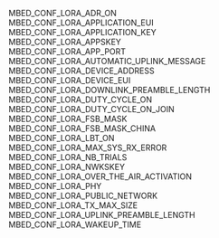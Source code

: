 MBED_CONF_LORA_ADR_ON  
MBED_CONF_LORA_APPLICATION_EUI  
MBED_CONF_LORA_APPLICATION_KEY   
MBED_CONF_LORA_APPSKEY  
MBED_CONF_LORA_APP_PORT    
MBED_CONF_LORA_AUTOMATIC_UPLINK_MESSAGE   
MBED_CONF_LORA_DEVICE_ADDRESS    
MBED_CONF_LORA_DEVICE_EUI  
MBED_CONF_LORA_DOWNLINK_PREAMBLE_LENGTH   
MBED_CONF_LORA_DUTY_CYCLE_ON  
MBED_CONF_LORA_DUTY_CYCLE_ON_JOIN     
MBED_CONF_LORA_FSB_MASK   
MBED_CONF_LORA_FSB_MASK_CHINA    
MBED_CONF_LORA_LBT_ON  
MBED_CONF_LORA_MAX_SYS_RX_ERROR  
MBED_CONF_LORA_NB_TRIALS  
MBED_CONF_LORA_NWKSKEY  
MBED_CONF_LORA_OVER_THE_AIR_ACTIVATION   
MBED_CONF_LORA_PHY   
MBED_CONF_LORA_PUBLIC_NETWORK   
MBED_CONF_LORA_TX_MAX_SIZE    
MBED_CONF_LORA_UPLINK_PREAMBLE_LENGTH  
MBED_CONF_LORA_WAKEUP_TIME   
